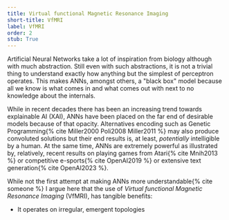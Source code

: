 ```yaml
---
title: Virtual functional Magnetic Resonance Imaging
short-title: VfMRI
label: VfMRI
order: 2
stub: True
---
```


Artificial Neural Networks take a lot of inspiration from biology although with much abstraction.
Still even with such abstractions, it is not a trivial thing to understand exactly how anything but the simplest of perceptron operates.
This makes ANNs, amongst others, a "black box" model because all we know is what comes in and what comes out with next to no knowledge about the internals.

While in recent decades there has been an increasing trend towards explainable AI (XAI), ANNs have been placed on the far end of desirable models because of that opacity.
Alternatives encoding such as Genetic Programming{% cite Miller2000 Poli2008 Miller2011 %} may also produce convoluted solutions but their end results is, at least, *potentially* intelligible by a human.
At the same time, ANNs are extremely powerful as illustrated by, relatively, recent results on playing games from Atari{% cite Mnih2013 %} or competitive e-sports{% cite OpenAI2019 %} or extensive text generation{% cite OpenAI2023 %}.

While not the first attempt at making ANNs more understandable{% cite someone %} I argue here that the use of *Virtual functional Magnetic Resonance Imaging* (VfMRI), has tangible benefits:
- It operates on irregular, emergent topologies
